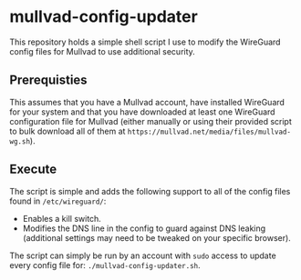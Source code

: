 # mullvad-config-updater
This repository holds a simple shell script I use to modify the WireGuard config files for Mullvad to use additional security.

## Prerequisties
This assumes that you have a Mullvad account, have installed WireGuard for your system and that you have downloaded at least one WireGuard configuration file for Mullvad (either manually or using their provided script to bulk download all of them at `https://mullvad.net/media/files/mullvad-wg.sh`).

## Execute
The script is simple and adds the following support to all of the config files found in `/etc/wireguard/`:
- Enables a kill switch.
- Modifies the DNS line in the config to guard against DNS leaking (additional settings may need to be tweaked on your specific browser).

The script can simply be run by an account with `sudo` access to update every config file for: `./mullvad-config-updater.sh`.
